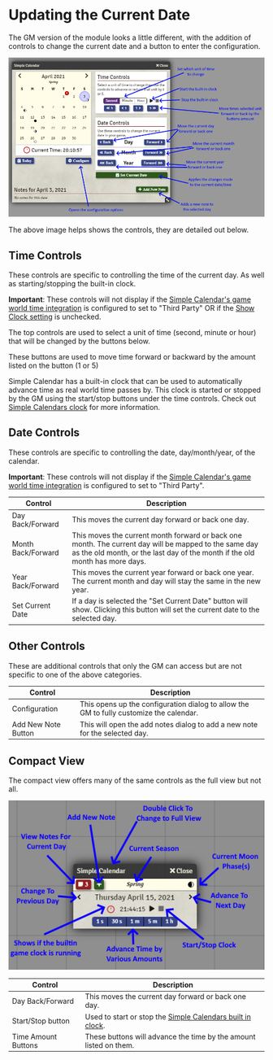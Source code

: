 # Updating the Current Date
The GM version of the module looks a little different, with the addition of controls to change the current date and a button to enter the configuration.

![GM View](./images/gm-view.png)

The above image helps shows the controls, they are detailed out below.

## Time Controls

These controls are specific to controlling the time of the current day. As well as starting/stopping the built-in clock.

**Important**: These controls will not display if the [Simple Calendar's game world time integration](./Configuration.md#game-world-time-integration) is configured to set to "Third Party" OR if the [Show Clock setting](./Configuration.md#clock-settings) is unchecked.

The top controls are used to select a unit of time (second, minute or hour) that will be changed by the buttons below.

These buttons are used to move time forward or backward by the amount listed on the button (1 or 5)

Simple Calendar has a built-in clock that can be used to automatically advance time as real world time passes by. This clock is started or stopped by the GM using the start/stop buttons under the time controls. Check out [Simple Calendars clock](./UsingTheCalendar.md#simple-calendars-clock) for more information.


## Date Controls

These controls are specific to controlling the date, day/month/year, of the calendar.

**Important**: These controls will not display if the [Simple Calendar's game world time integration](./Configuration.md#game-world-time-integration) is configured to set to "Third Party".

Control | Description
------- | -----------
Day Back/Forward | This moves the current day forward or back one day.
Month Back/Forward | This moves the current month forward or back one month. The current day will be mapped to the same day as the old month, or the last day of the month if the old month has more days.
Year Back/Forward | This moves the current year forward or back one year. The current month and day will stay the same in the new year.
Set Current Date | If a day is selected the "Set Current Date" button will show. Clicking this button will set the current date to the selected day.



## Other Controls

These are additional controls that only the GM can access but are not specific to one of the above categories.

Control | Description
------- | -----------
Configuration | This opens up the configuration dialog to allow the GM to fully customize the calendar.
Add New Note Button | This will open the add notes dialog to add a new note for the selected day.


## Compact View

The compact view offers many of the same controls as the full view but not all.

![GM Compact View](./images/gm-compact-view.png)

Control | Description
------- | -----------
Day Back/Forward | This moves the current day forward or back one day.
Start/Stop button| Used to start or stop the [Simple Calendars built in clock](./UsingTheCalendar.md#simple-calendars-clock).
Time Amount Buttons|These buttons will advance the time by the amount listed on them.
